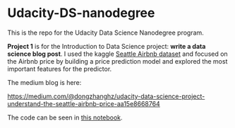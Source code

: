 # Udacity-DS-nanodegree

This is the repo for the Udacity Data Science Nanodegree program. 

**Project 1** is for the Introduction to Data Science project: **write a data science blog post**. I used the kaggle [Seattle Airbnb dataset](https://www.kaggle.com/airbnb/seattle) and focused on the Airbnb price by building a price prediction model and explored the most important features for the predictor. 

The medium blog is here:

https://medium.com/@dongzhanghz/udacity-data-science-project-understand-the-seattle-airbnb-price-aa15e8668764

The code can be seen in [this notebook](https://github.com/dongzhang84/Udacity-DS-nanodegree/blob/master/Project_1/Seattle_Airbnb.ipynb).
